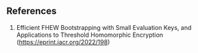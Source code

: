 ## References

1. Efficient FHEW Bootstrapping with Small Evaluation Keys, and Applications to Threshold Homomorphic Encryption (<https://eprint.iacr.org/2022/198>)
